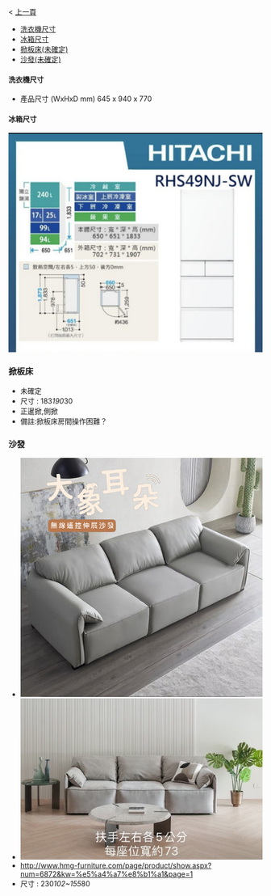 < [上一頁](./index.html)


- [洗衣機尺寸](#洗衣機尺寸)
- [冰箱尺寸](#冰箱尺寸)
- [掀板床(未確定)](#掀板床)
- [沙發(未確定)](#沙發)

#### 洗衣機尺寸

* 產品尺寸 (WxHxD mm)	645 x 940 x 770

#### 冰箱尺寸

![](./src/ref_size.png) 


### 掀板床
* 未確定
* 尺寸 : 183*190*30
* 正暹掀,側掀
* 備註:掀板床房間操作困難？


### 沙發
* ![](./src/沙發.jpg) 
* ![](./src/沙發_2.jpeg) 
* http://www.hmg-furniture.com/page/product/show.aspx?num=6872&kw=%e5%a4%a7%e8%b1%a1&page=1
* 尺寸 : 230*102~155*80


